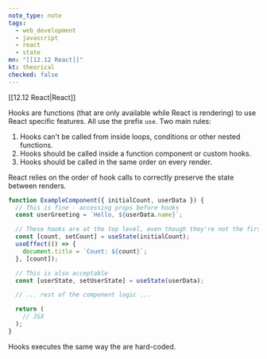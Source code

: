 ```yaml
---
note_type: note
tags:
  - web_development
  - javascript
  - react
  - state
mn: "[[12.12 React]]"
kt: theorical
checked: false
---
```

[[12.12 React|React]]

Hooks are functions (that are only available while React is rendering) to use React specific features. All use the prefix `use`. Two main rules:
1. Hooks can't be called from inside loops, conditions or other nested functions.  
2. Hooks should be called inside a function component or custom hooks. 
3. Hooks should be called in the same order on every render.

React relies on the order of hook calls to correctly preserve the state between renders. 

```jsx
function ExampleComponent({ initialCount, userData }) {
  // This is fine - accessing props before hooks
  const userGreeting = `Hello, ${userData.name}`;

  // These hooks are at the top level, even though they're not the first lines
  const [count, setCount] = useState(initialCount);
  useEffect(() => {
    document.title = `Count: ${count}`;
  }, [count]);

  // This is also acceptable
  const [userState, setUserState] = useState(userData);

  // ... rest of the component logic ...

  return (
    // JSX
  );
}
```

Hooks executes the same way the are hard-coded. 
